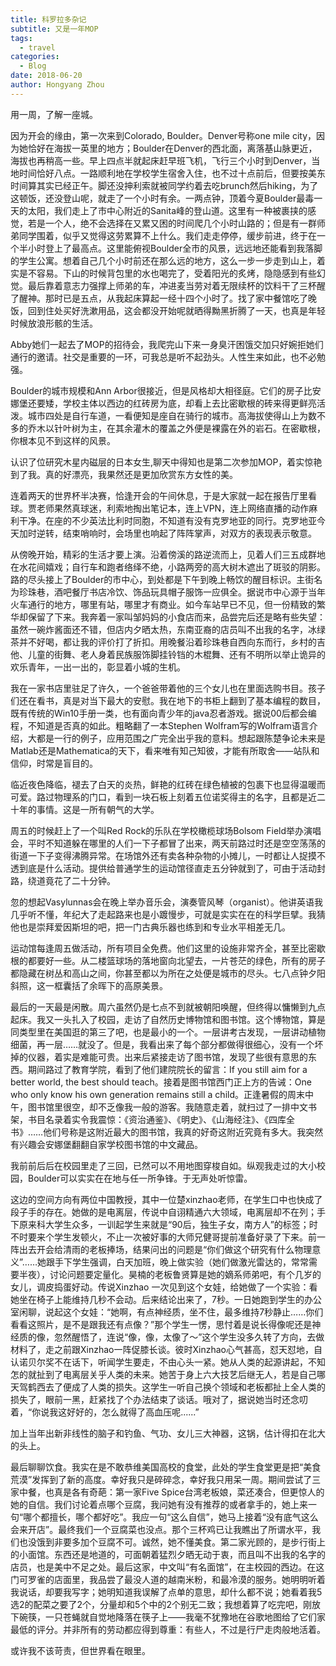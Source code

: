 ```yaml
---
title: 科罗拉多杂记
subtitle: 又是一年MOP
tags:
  - travel
categories:
  - Blog
date: 2018-06-20
author: Hongyang Zhou
---
```


用一周，了解一座城。

因为开会的缘由，第一次来到Colorado, Boulder。Denver号称one mile city，因为她恰好在海拔一英里的地方；Boulder在Denver的西北面，离落基山脉更近，海拔也再稍高一些。早上四点半就起床赶早班飞机，飞行三个小时到Denver，当地时间恰好八点。一路顺利地在学校学生宿舍入住，也不过十点前后，但要按美东时间算其实已经正午。脚还没抻利索就被同学约着去吃brunch然后hiking，为了这顿饭，还没登山呢，就走了一个小时有余。一两点钟，顶着今夏Boulder最毒一天的太阳，我们走上了市中心附近的Sanita峰的登山道。这里有一种被裹挟的感觉，若是一个人，绝不会选择在又累又困的时间爬几个小时山路的；但是有一群师弟同学围着，似乎又觉得这劳累算不上什么。我们走走停停，缓步前进，终于在一个半小时登上了最高点。这里能俯视Boulder全市的风景，远远地还能看到我落脚的学生公寓。想着自己几个小时前还在那么远的地方，这么一步一步走到山上，着实是不容易。下山的时候背包里的水也喝完了，受着阳光的炙烤，隐隐感到有些幻觉。最后靠着意志力强撑上师弟的车，冲进麦当劳对着无限续杯的饮料干了三杯醒了醒神。那时已是五点，从我起床算起一经十四个小时了。找了家中餐馆吃了晚饭，回到住处买好洗漱用品，这会都没开始呢就晒得黝黑折腾了一天，也真是年轻时候放浪形骸的生活。

Abby她们一起去了MOP的招待会，我爬完山下来一身臭汗困饿交加只好婉拒她们通行的邀请。社交是重要的一环，可我总是听不起劲头。人性生来如此，也不必勉强。

Boulder的城市规模和Ann Arbor很接近，但是风格却大相径庭。它们的房子比安娜堡还要矮，学校主体以西边的红砖房为底，却看上去比密歇根的砖来得更鲜亮活泼。城市四处是自行车道，一看便知是座自在骑行的城市。高海拔使得山上为数不多的乔木以针叶树为主，在其余灌木的覆盖之外便是裸露在外的岩石。在密歇根，你根本见不到这样的风景。

认识了位研究木星内磁层的日本女生,聊天中得知也是第二次参加MOP，着实惊艳到了我。真的好漂亮，我果然还是更加欣赏东方女性的美。

连着两天的世界杯半决赛，恰逢开会的午间休息，于是大家就一起在报告厅里看球。贾老师果然真球迷，利索地掏出笔记本，连上VPN，连上网络直播的动作麻利干净。在座的不少英法比利时同胞，不知道有没有克罗地亚的同行。克罗地亚今天加时逆转，结束哨响时，会场里也响起了阵阵掌声，对双方的表现表示敬意。

从傍晚开始，精彩的生活才要上演。沿着傍溪的路逆流而上，见着人们三五成群地在水花间嬉戏；自行车和跑者络绎不绝，小路两旁的高大树木遮出了斑驳的阴影。路的尽头接上了Boulder的市中心，到处都是下午到晚上畅饮的醒目标识。主街名为珍珠巷，酒吧餐厅书店冷饮、饰品玩具帽子服饰一应俱全。据说市中心源于当年火车通行的地方，哪里有站，哪里才有商业。如今车站早已不见，但一份精致的繁华却保留了下来。我奔着一家叫邹妈妈的小食店而来，品尝完后还是略有些失望：虽然一碗炸酱面还不错，但店内夕晒太热，东南亚裔的店员叫不出我的名字，冰绿茶并不好喝，都让我的评价打了折扣。用晚餐沿着珍珠巷自西向东而行，乡村的吉他、儿童的街舞、老人身着民族服饰脚挂铃铛的木棍舞、还有不明所以举止诡异的欢乐青年，一出一出的，彰显着小城的生机。

我在一家书店里驻足了许久，一个爸爸带着他的三个女儿也在里面选购书目。孩子们还在看书，真是对当下最大的安慰。我在地下的书柜上翻到了基本编程的数目，既有传统的Win10手册一类，也有面向青少年的java忍者游戏。据说00后都会编程，不知道是否真的如此。粗略翻了一本Stephen Wolfram写的Wolfram语言介绍，大都是一行的例子，应用范围之广完全出乎我的意料。想起跟陈楚争论未来是Matlab还是Mathematica的天下，看来唯有知己知彼，才能有所取舍——站队和信仰，时常是盲目的。

临近夜色降临，褪去了白天的炎热，鲜艳的红砖在绿色植被的包裹下也显得温暖而可爱。路过物理系的门口，看到一块石板上刻着五位诺奖得主的名字，且都是近二十年的事情。这是一所有朝气的大学。

周五的时候赶上了一个叫Red Rock的乐队在学校橄榄球场Bolsom Field举办演唱会，平时不知道躲在哪里的人们一下子都冒了出来，两天前路过时还是空空荡荡的街道一下子变得沸腾异常。在场馆外还有卖各种杂物的小摊儿，一时都让人捉摸不透到底是什么活动。提供给普通学生的运动馆径直走五分钟就到了，可由于活动封路，绕道竟花了二十分钟。

忽的想起Vasylunnas会在晚上举办音乐会，演奏管风琴（organist）。他讲英语我几乎听不懂，年纪大了走起路来也是小踱慢步，可就是实实在在的科学巨擘。我猜他也是崇拜爱因斯坦的吧，把一门古典乐器也练到和专业水平相差无几。

运动馆每逢周五做活动，所有项目全免费。他们这里的设施非常齐全，甚至比密歇根的都要好一些。从二楼篮球场的落地窗向北望去，一片苍茫的绿色，所有的房子都隐藏在树丛和高山之间，你甚至都以为所在之处便是城市的尽头。七八点钟夕阳斜照，这一框囊括了余晖下的高原美景。

最后的一天最是闲散。周六虽然仍是七点不到就被朝阳唤醒，但终得以慵懒到九点起床。我又一头扎入了校园，走访了自然历史博物馆和图书馆。这个博物馆，算是同类型里在美国逛的第三了吧，也是最小的一个。一层讲考古发现，一层讲动植物细菌，再一层……就没了。但是，我看出来了每个部分都做得很细心，没有一个坏掉的仪器，着实是难能可贵。出来后紧接走访了图书馆，发现了些很有意思的东西。期间路过了教育学院，看到了他们建院院长的留言：If you still aim for a better world, the best should teach。接着是图书馆西门正上方的告诫：One who only know his own generation remains still a child。正逢暑假的周末中午，图书馆里很空，却不乏像我一般的游客。我随意走着，就扫过了一排中文书架，书目名录着实令我震惊：《资治通鉴》、《明史》、《山海经注》、《四库全书》……他们号称是这附近最大的图书馆，我真的好奇这附近究竟有多大。我突然有兴趣会安娜堡翻翻自家学校图书馆的中文藏品。

我前前后后在校园里走了三回，已然可以不用地图穿梭自如。纵观我走过的大小校园，Boulder可以实实在在地与任一所争锋。于无声处听惊雷。

这边的空间方向有两位中国教授，其中一位楚xinzhao老师，在学生口中也快成了段子手的存在。她做的是电离层，传说中自诩精通六大领域，电离层却不在列；手下原来科大学生众多，一训起学生来就是“90后，独生子女，南方人”的标签；时不时要来个学生发顿火，不止一次被好事的大师兄健哥提前准备好录了下来。前一阵出去开会给清雨的老板捧场，结果问出的问题是“你们做这个研究有什么物理意义”……她跟手下学生强调，白天加班，晚上做实验（她们做激光雷达的，常常需要半夜），讨论问题要定量化。昊楠的老板鲁贤算是她的嫡系师弟吧，有个几岁的女儿，调皮捣蛋好动。传说Xinzhao 一次见到这个女娃，给她做了一个实验：看她坐在椅子上能维持几秒不会动。后来结论出来了，7秒。一日她跑到学生的办公室闲聊，说起这个女娃：“她啊，有点神经质，坐不住，最多维持7秒静止……你们看看这照片，是不是跟我还有点像？”那个学生一愣，思忖着是说长得像呢还是神经质的像，忽然醒悟了，连说“像，像，太像了～”这个学生没多久转了方向，去做材料了，走之前跟Xinzhao一阵促膝长谈。彼时Xinzhao心气甚高，怼天怼地，自认诺贝尔奖不在话下，听闻学生要走，不由心头一紧。她从人类的起源讲起，不知怎的就扯到了电离层关乎人类的未来。她苦于身上六大技艺后继无人，若是自己哪天驾鹤西去了便成了人类的损失。这学生一听自己换个领域和老板都扯上全人类的损失了，眼前一黑，赶紧找了个办法结束了谈话。哦对了，据说她当时还念叨着，“你说我这好好的，怎么就得了高血压呢......”

加上当年出新非线性的脑子和钓鱼、气功、女儿三大神器，这锅，估计得扣在北大的头上。

最后聊聊饮食。我实在是不敢恭维美国高校的食堂，此处的学生食堂更是把“美食荒漠”发挥到了新的高度。幸好我只是碎碎念，幸好我只用呆一周。期间尝试了三家中餐，也真是各有奇葩：第一家Five Spice台湾老板娘，菜还凑合，但更惊人的她的自信。我们讨论着点哪个豆腐，我问她有没有推荐的或者拿手的，她上来一句“哪个都擅长，哪个都好吃”。我应一句“这么自信”，她马上接着“没有底气这么会来开店”。最终我们一个豆腐菜也没点。那个三杯鸡已让我瞧出了所谓水平，我们也没饿到非要多加个豆腐不可。诚然，她不懂美食。第二家光顾的，是步行街上的小面馆。东西还是地道的，可面朝着猛烈夕晒无动于衷，而且叫不出我的名字的店员，也是美中不足之处。最后这家，中文叫“有名面馆”，在主校园的西边。在这门可罗雀的店面里，我品尝了最没人道的越南米粉，和最冷漠的服务。她明明听着我说话，却要我写字；她明知道我误解了点单的意思，却什么都不说；她看着我5选2的配菜之要了2个，分量却和5个中的2个别无二致；我想着算了吃完吧，刚放下碗筷，一只苍蝇就自觉地降落在筷子上——我毫不犹豫地在谷歌地图给了它们家最低的评分。并非所有的劳动都应得到尊重：有些人，不过是行尸走肉般地活着。

或许我不该苛责，但世界看在眼里。

